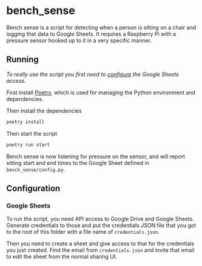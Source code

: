 # bench_sense

Bench sense is a script for detecting when a person is sitting on a chair and
logging that data to Google Sheets. It requires a Raspberry Pi with a pressure
sensor hooked up to it in a very specific manner.

## Running

*To really use the script you first need to [configure](README.md#Configuration) the Google Sheets access.*

First install [Poetry](https://poetry.eustace.io), which is used for managing
the Python environment and dependencies.

Then install the dependencies

```sh
poetry install
```

Then start the script

``` sh
poetry run start
```

Bench sense is now listening for pressure on the sensor, and will report sitting
start and end times to the Google Sheet defined in `bench_sense/config.py`.

## Configuration

### Google Sheets

To run the script, you need API access to Google Drive and Google Sheets. Generate credentials to those and put the credentials JSON file that you got to the root of this folder with a file name of `credentials.json`.

Then you need to create a sheet and give access to that for the credentials you just created. Find the email from `credentials.json` and invite that email to edit the sheet from the normal sharing UI.
